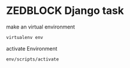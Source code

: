 # ZEDBLOCK Django task 

make an virtual environment
```bash
virtualenv env
```
activate Environment
```bash
env/scripts/activate
```
